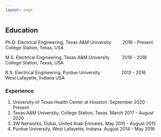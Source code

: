 ```yaml
---
layout: page
---
```


## Education

Ph.D.  Electrical Engineering, Texas A&M University &nbsp;&nbsp;&nbsp; &nbsp;&nbsp;&nbsp;     2018 -  Present <br>
College Station, Texas, USA  

M.S.   Electrical Engineering, Texas A&M University &nbsp;&nbsp;&nbsp;&nbsp;&nbsp;&nbsp;&nbsp;&nbsp;   2016 -  2018 <br>
College Station, Texas, USA   

B.S.   Electrical Engineering, Purdue University &nbsp;&nbsp;&nbsp;&nbsp;&nbsp;&nbsp;&nbsp;&nbsp;&nbsp;&nbsp;&nbsp;&nbsp;&nbsp;&nbsp;&nbsp;&nbsp;2012 -  2016 <br>
West Lafayette, Indiana USA   



### Experience
1. University of Texas Health Center at Houston.  September 2020 - Present
2. Texas A&M University, College Station, Texas.  March 2017 - August 2020
3. 3W Networks, Dubai, United Arab Emirates.      May 2015 - August 2015
4. Purdue University, West Lafayette, Indiana.    August 2014 - May 2016
